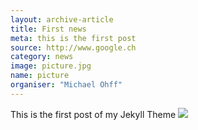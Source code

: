 ```yaml
---
layout: archive-article
title: First news
meta: this is the first post
source: http://www.google.ch
category: news
image: picture.jpg
name: picture
organiser: "Michael Ohff"
---
```


This is the first post of my Jekyll Theme
		<img src="{{site.baseurl}}/img/picture.jpg" class="img-respon">